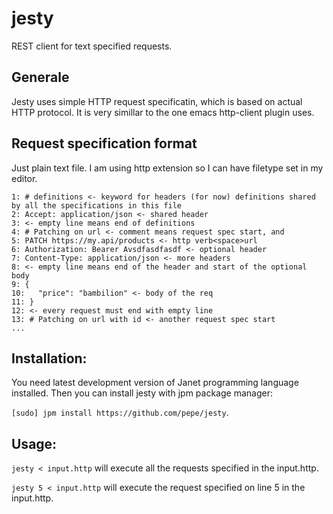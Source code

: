 jesty
===========

REST client for text specified requests.

## Generale

Jesty uses simple HTTP request specificatin, which is based on actual HTTP
protocol. It is very simillar to the one emacs http-client plugin uses.

## Request specification format

Just plain text file. I am using http extension so I can have filetype set
in my editor.

```
1: # definitions <- keyword for headers (for now) definitions shared by all the specifications in this file
2: Accept: application/json <- shared header
3: <- empty line means end of definitions
4: # Patching on url <- comment means request spec start, and
5: PATCH https://my.api/products <- http verb<space>url
6: Authorization: Bearer Avsdfasdfasdf <- optional header
7: Content-Type: application/json <- more headers
8: <- empty line means end of the header and start of the optional body
9: {
10:   "price": "bambilion" <- body of the req
11: }
12: <- every request must end with empty line
13: # Patching on url with id <- another request spec start
...
```

## Installation:

You need latest development version of Janet programming language installed.
Then you can install jesty with jpm package manager:

`[sudo] jpm install https://github.com/pepe/jesty`.

## Usage:

`jesty < input.http` will execute all the requests specified in the input.http.

`jesty 5 < input.http` will execute the request specified on line 5 in the
input.http.

